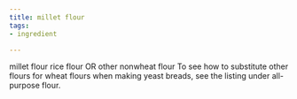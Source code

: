 ```yaml
---
title: millet flour
tags:
- ingredient

---
```

millet flour rice flour OR other nonwheat flour To see how to substitute other flours for wheat flours when making yeast breads, see the listing under all-purpose flour.

